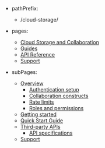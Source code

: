 - pathPrefix:
    - /cloud-storage/

- pages:
    - [Cloud Storage and Collaboration](/index.md)
    - [Guides](/guides/index.md)
    - [API Reference](/api/overview.md)
    - [Support](/support/index.md)

- subPages:
    - [Overview](/guides/index.md)
        - [Authentication setup](./guides/authentication/index.md)
        - [Collaboration constructs](./guides/overview/constructs.md)
        - [Rate limits](./guides/overview/limits.md)
        - [Roles and permissions](./guides/overview/permissions.md)
    - [Getting started](./guides/getting_started/index.md)
    - [Quick Start Guide](./guides/quick_start/index.md)
    - [Third-party APIs](/api/overview.md)
        - [API specifications](/api/index.md)
    - [Support](./support/index.md)
